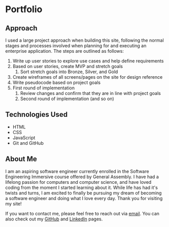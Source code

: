 # Portfolio

## Approach

I used a large project approach when building this site, following the normal stages and processes involved when planning for and executing an enterprise application.  The steps are outlined as follows:

1. Write up user stories to explore use cases and help define requirements
2. Based on user stories, create MVP and stretch goals
    1. Sort stretch goals into Bronze, Silver, and Gold
3. Create wireframes of all screens/pages on the site for design reference
3. Write pseudocode based on project goals
4. First round of implementation
    1. Review changes and confirm that they are in line with project goals
    2. Second round of implementation (and so on)

## Technologies Used

- HTML
- CSS
- JavaScript
- Git and GitHub

## About Me

I am an aspiring software engineer currently enrolled in the Software Engineering Immersive course offered by General Assembly.  I have had a lifelong passion for computers and computer science, and have loved coding from the moment I started learning about it.  While life has had it's twists and turns, I am excited to finally be pursuing my dream of becoming a software engineer and doing what I love every day.  Thank you for visiting my site!  

If you want to contact me, please feel free to reach out via [email](mailto:andrewretherford@gmail.com).  You can also check out my [GitHub](https://github.com/andrewretherford) and [LinkedIn](https://www.linkedin.com/in/andrew-retherford) pages.
